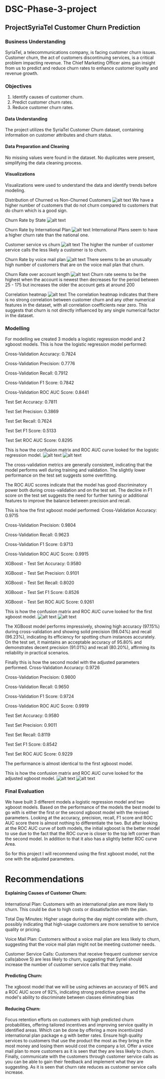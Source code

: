 # DSC-Phase-3-project
## ProjectSyriaTel Customer Churn Prediction

### Business Understanding

SyriaTel, a telecommunications company, is facing customer churn issues. Customer churn, the act of customers discontinuing services, is a critical problem impacting revenue. The Chief Marketing Officer aims gain insight from us to predict and reduce churn rates to enhance customer loyalty and revenue growth.

### Objectives

1. Identify causes of customer churn.
2. Predict customer churn rates.
3. Reduce customer churn rates.

#### Data Understanding
The project utilizes the SyriaTel Customer Churn dataset, containing information on customer attributes and churn status.

#### Data Preparation and Cleaning
No missing values were found in the dataset.
No duplicates were present, simplifying the data cleaning process.

#### Visualizations

Visualizations were used to understand the data and identify trends before modeling.

Distribution of Churned vs Non-Churned Customers
![alt text](image.png)
We have a higher number of customers that do not churn compared to customers that do churn which is a good sign.

Churn Rate by State
![alt text](image-1.png)

Churn Rate by International Plan
![alt text](image-2.png)
International Plans seem to have a higher churn rate than the national one.

Customer service vs churn
![alt text](image-3.png)
The higher the number of customer service calls the less likely a customer is to churn.

Churn Rate by voice mail plan
![alt text](image-4.png)
There seems to be an unusually high number of customers that are on the voice mail plan that churn.

Churn Rate over account length
![alt text](image-5.png)
Churn rate seems to be the highest when the account is newest then decreases for the period between 25 - 175 but increases the older the account gets at around 200

Correlation heatmap
![alt text](image-6.png)
The correlation heatmap indicates that there is no strong correlation between customer churn and any other numerical features in the dataset, with all correlation coefficients near zero. This suggests that churn is not directly influenced by any single numerical factor in the dataset.

### Modelling
For modelling we created 3 models a logistic regression model and 2 xgboost models. This is how the logistic regression model performed:

Cross-Validation Accuracy: 0.7824

Cross-Validation Precision: 0.7776

Cross-Validation Recall: 0.7912

Cross-Validation F1 Score: 0.7842

Cross-Validation ROC AUC Score: 0.8441

Test Set Accuracy: 0.7811

Test Set Precision: 0.3869

Test Set Recall: 0.7624

Test Set F1 Score: 0.5133

Test Set ROC AUC Score: 0.8295


This is how the confusion matrix and ROC AUC curve looked for the logistic regression model.
![alt text](image-7.png)
![alt text](image-8.png)

The cross-validation metrics are generally consistent, indicating that the model performs well during training and validation. The slightly lower performance on the test set suggests some overfitting.

The ROC AUC scores indicate that the model has good discriminatory power both during cross-validation and on the test set. The decline in F1 score on the test set suggests the need for further tuning or additional features to improve the balance between precision and recall.

This is how the first xgboost model performed:
Cross-Validation Accuracy: 0.9715

Cross-Validation Precision: 0.9804

Cross-Validation Recall: 0.9623

Cross-Validation F1 Score: 0.9713

Cross-Validation ROC AUC Score: 0.9915

XGBoost - Test Set Accuracy: 0.9580

XGBoost - Test Set Precision: 0.9101

XGBoost - Test Set Recall: 0.8020

XGBoost - Test Set F1 Score: 0.8526

XGBoost - Test Set ROC AUC Score: 0.9261

This is how the confusion matrix and ROC AUC curve looked for the first xgboost model.
![alt text](image-9.png)
![alt text](image-10.png)

The XGBoost model performs impressively, showing high accuracy (97.15%) during cross-validation and showing solid precision (98.04%) and recall (96.23%), indicating its efficiency for spotting churn instances accurately. On the test set, it maintains an acceptable accuracy of 95.80% and demonstrates decent precision (91.01%) and recall (80.20%), affirming its reliability in practical scenarios.

Finally this is how the second model with the adjusted parameters performed.
Cross-Validation Accuracy: 0.9726

Cross-Validation Precision: 0.9800

Cross-Validation Recall: 0.9650

Cross-Validation F1 Score: 0.9724

Cross-Validation ROC AUC Score: 0.9919

Test Set Accuracy: 0.9580

Test Set Precision: 0.9011

Test Set Recall: 0.8119

Test Set F1 Score: 0.8542

Test Set ROC AUC Score: 0.9229

The performance is almost identical to the first xgboost model.

This is how the confusion matrix and ROC AUC curve looked for the adjusted xgboost model.
![alt text](image-11.png)
![alt text](image-12.png)

### Final Evaluation

We have built 3 different models a logistic regression model and two xgboost models. Based on the performance of the models the best model to go with is either the first or the second xgboost model with the revised parameters. Looking at the accuracy, precision, recall, F1 score and ROC AUC score there is almost nothing to differentiate the two. But after looking at the ROC AUC curve of both models, the initial xgboost is the better model to use due to the fact that the ROC curve is closer to the top left corner than the second model. In addition to that it also has a slightly better ROC curve Area.

So for this project I will recommend using the first xgboost model, not the one with the adjusted parameters.

# Recommendations

#### Explaining Causes of Customer Churn:

International Plan: Customers with an international plan are more likely to churn. This could be due to high costs or dissatisfaction with the plan.

Total Day Minutes: Higher usage during the day might correlate with churn, possibly indicating that high-usage customers are more sensitive to service quality or pricing.

Voice Mail Plan: Customers without a voice mail plan are less likely to churn, suggesting that the voice mail plan might not be meeting customer needs.

Customer Service Calls: Customers that receive frequent customer service calls(above 5) are less likely to churn, suggesting that Syriel should increase the number of customer service calls that they make.

#### Predicting Churn:
The xgboost model that we will be using achieves an accuracy of 96% and a ROC AUC score of 92%, indicating strong predictive power and the model's ability to discriminate between classes eliminating bias

#### Reducing Churn:
Focus retention efforts on customers with high predicted churn probabilities, offering tailored incentives and improving service quality in identified areas. 
Which can be done by offering a more incentivized international plan package e.g with better rates. Ensure high quality services to customers that use the product the most as they bring in the most money and losing them would cost the company a lot. Offer a voice mail plan to more customers as it is seen that they are less likely to churn. Finally, communicate with the customers through customer service calls as you can be able to gain their feedback and implement what they are suggesting. As it is seen that churn rate reduces as customer service calls increase.


